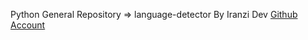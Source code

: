 Python General Repository => language-detector By Iranzi Dev <a href='https://github.com/Iranzithierry'>Github Account</a>